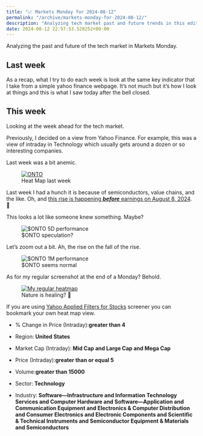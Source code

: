 ```yaml
---
title: "📈 Markets Monday for 2024-08-12"
permalink: "/archive/markets-monday-for-2024-08-12/"
description: "Analyzing tech market past and future trends in this edition of Markets Monday."
date: 2024-08-12 22:57:53.528252+00:00
---
```


<p>Analyzing the past and future of the tech market in Markets Monday.</p><h2>Last week</h2><p>As a recap, what I try to do each week is look at the same key indicator that I take from a simple yahoo finance webpage. It’s not much but it’s how I look at things and this is what I saw today after the bell closed.</p><h2>This week</h2><p>Looking at the week ahead for the tech market.</p><p>Previously, I decided on a view from Yahoo Finance. For example, this was a view of intraday in Technology which usually gets around a dozen or so interesting companies.</p><p>Last week was a bit anemic.</p><figure><a href="https://finance.yahoo.com/screener/568c8b06-3f3e-497e-bae7-6dd1defc231c/heatmap" target="_blank" rel="noopener noreferrer"><img src="https://assets.buttondown.email/images/3cf7c5f7-2d06-459f-acc0-e413d2b56854.png?w=960&amp;fit=max" alt="ONTO" draggable="false" contenteditable="false"></a><figcaption>Heat Map last week</figcaption></figure><p>Last week I had a hunch it is because of semiconductors, value chains, and the like. Oh, and <a target="_blank" rel="noopener noreferrer nofollow" href="https://investors.ontoinnovation.com/news/news-details/2024/Onto-Innovation-to-Report-Second-Quarter-2024-Financial-Results-on-August-8-2024/default.aspx">this rise is happening <strong><em>before</em></strong> earnings on August 8, 2024</a>. 🤔</p><p>This looks a lot like someone knew something. Maybe?</p><figure><img src="https://assets.buttondown.email/images/a201d8a1-451e-47ab-859f-f195698137bb.png?w=960&amp;fit=max" alt="$ONTO 5D performance" draggable="false" contenteditable="false"><figcaption>$ONTO speculation?</figcaption></figure><p>Let’s zoom out a bit. Ah, the rise on the fall of the rise.</p><figure><img src="https://assets.buttondown.email/images/4f39134d-462a-427a-a056-a0a491aafdbd.png?w=960&amp;fit=max" alt="$ONTO 1M performance" draggable="false" contenteditable="false"><figcaption>$ONTO seems normal</figcaption></figure><p>As for my regular screenshot at the end of a Monday? Behold.</p><figure><a href="https://finance.yahoo.com/screener/568c8b06-3f3e-497e-bae7-6dd1defc231c/heatmap?utm_source=hot-fudge-daily&amp;utm_medium=email" target="_blank" rel="noopener noreferrer"><img src="https://assets.buttondown.email/images/73757d58-a41c-4c34-9b45-11bab80516ed.png?w=960&amp;fit=max" alt="My regular heatmap" draggable="false" contenteditable="false"></a><figcaption>Nature is healing? 🤣</figcaption></figure><p>If you are using <a target="_blank" rel="noopener noreferrer nofollow" href="https://finance.yahoo.com/screener/568c8b06-3f3e-497e-bae7-6dd1defc231c/heatmap">Yahoo Applied Filters for Stocks</a> screener you can bookmark your own heat map view.</p><ul><li><p>% Change in Price (Intraday):<strong>greater than 4</strong></p></li><li><p>Region:<strong> United States</strong></p></li><li><p>Market Cap (Intraday):<strong> Mid Cap and Large Cap and Mega Cap</strong></p></li><li><p>Price (Intraday):<strong>greater than or equal 5</strong></p></li><li><p>Volume:<strong>greater than 15000</strong></p></li><li><p>Sector:<strong> Technology</strong></p></li><li><p>Industry:<strong> Software—Infrastructure and Information Technology Services and Computer Hardware and Software—Application and Communication Equipment and Electronics &amp; Computer Distribution and Consumer Electronics and Electronic Components and Scientific &amp; Technical Instruments and Semiconductor Equipment &amp; Materials and Semiconductors</strong></p></li></ul><p></p><p></p><p></p>